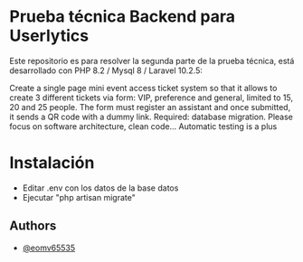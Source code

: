 # Prueba técnica Backend para Userlytics

Este repositorio es para resolver la segunda parte de la prueba técnica, está desarrollado con PHP 8.2 / Mysql 8 / Laravel 10.2.5:

Create a single page mini event access ticket system so that it allows to create 3 different tickets via form: VIP, preference and general, limited to 15, 20 and 25 people. The form must register an assistant and once submitted, it sends a QR code with a dummy link. 
Required: database migration. Please focus on software architecture, clean code... Automatic testing is a plus

# Instalación

- Editar .env con los datos de la base datos
- Ejecutar "php artisan migrate"


## Authors

- [@eomv65535](https://www.github.com/eomv65535)